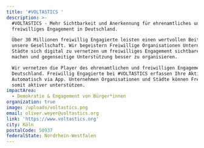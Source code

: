 ```yaml
---
title: '#VOLTASTICS '
description: >-
  #VOLTASTICS - Mehr Sichtbarkeit und Anerkennung für ehrenamtliches und
  freiwilliges Engagement in Deutschland.

  Über 30 Millionen freiwillig Engagierte leisten einen wertvollen Beitrag für
  unsere Gesellschaft. Wir begeistern Freiwillige Organisationen Unternehmen und
  Städte sich digital zu vernetzen um freiwilliges Engagement sichtbarer zu
  machen und gegenseitige Unterstützung besser zu organisieren.

  Wir vernetzen die Player des ehrenamtlichen und freiwilligen Engagements in
  Deutschland. Freiwillig Engagierte bei #VOLTASTICS erfassen Ihre Aktivitäten.
  Automatisch via App. Unternehmen Organisationen und Städte können Freiwillige
  somit aktiver unterstützen.
impactArea:
  - Demokratie & Engagement von Bürger*innen
organization: true
image: /uploads/voltastics.png
email: oliver.weyer@voltastics.org
link: 'https://www.voltastics.org'
city: Köln
postalCode: 50937
federalState: Nordrhein-Westfalen
---
```


